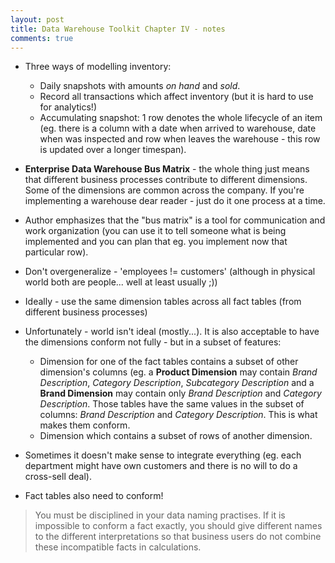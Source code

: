 ```yaml
---
layout: post
title: Data Warehouse Toolkit Chapter IV - notes
comments: true
---
```


* Three ways of modelling inventory:
  * Daily snapshots with amounts _on hand_ and _sold_.
  * Record all transactions which affect inventory (but it is hard to use for analytics!)
  * Accumulating snapshot: 1 row denotes the whole lifecycle of an item (eg. there is a column with a date when arrived to warehouse, date when was inspected and row when leaves the warehouse - this row is updated over a longer timespan).

* **Enterprise Data Warehouse Bus Matrix** - the whole thing just means that different business processes contribute to different dimensions. Some of the dimensions are common across the company. If you're implementing a warehouse dear reader - just do it one process at a time.
* Author emphasizes that the "bus matrix" is a tool for communication and work organization (you can use it to tell someone what is being implemented and you can plan that eg. you implement now that particular row).
* Don't overgeneralize - 'employees != customers' (although in physical world both are people... well at least usually ;))
* Ideally - use the same dimension tables across all fact tables (from different business processes)
* Unfortunately - world isn't ideal (mostly...). It is also acceptable to have the dimensions conform not fully - but in a subset of features:
  * Dimension for one of the fact tables contains a subset of other dimension's columns (eg. a **Product Dimension** may contain _Brand Description_, _Category Description_, _Subcategory Description_ and a **Brand Dimension** may contain only _Brand Description_ and _Category Description_. Those tables have the same values in the subset of columns: _Brand Description_ and _Category Description_. This is what makes them conform.
  * Dimension which contains a subset of rows of another dimension. 
* Sometimes it doesn't make sense to integrate everything (eg. each department might have own customers and there is no will to do a cross-sell deal).
* Fact tables also need to conform! 

> You must be disciplined in your data naming practises. If it is impossible to conform a fact exactly, you should give different names to the different interpretations so that business users do not combine these incompatible facts in calculations.
